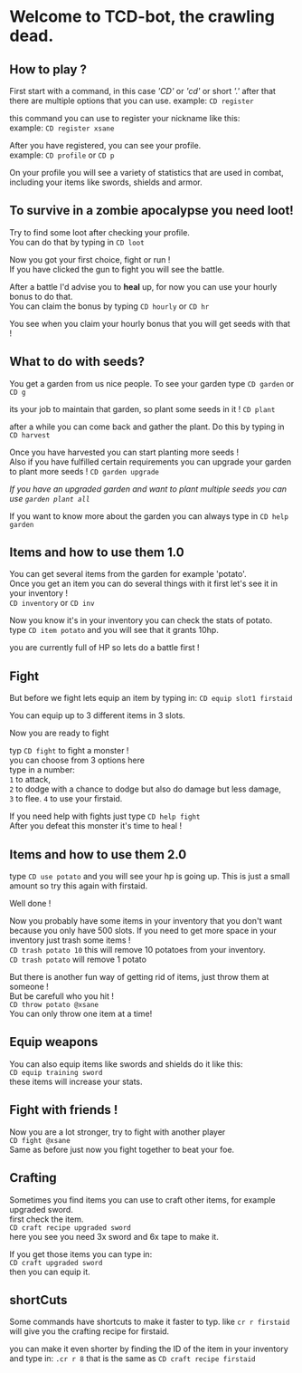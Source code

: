 # Welcome to TCD-bot, the crawling dead. 
## How to play ? 

First start with a command, in this case _'CD'_ or _'cd'_ or short _'.'_ after that there are multiple options that you can use.
example: `CD register` 

this command you can use to register your nickname like this:  
example: `CD register xsane`

After you have registered, you can see your profile.   
example: `CD profile` or `CD p`   

On your profile you will see a variety of statistics that are used in combat, including your items like swords, shields and armor.

## To survive in a zombie apocalypse you need loot!

Try to find some loot after checking your profile.  
You can do that by typing in `CD loot`

Now you got your first choice, fight or run !  
If you have clicked the gun to fight you will see the battle.

After a battle I'd advise you to **heal** up, for now you can use your hourly bonus to do that.  
You can claim the bonus by typing `CD hourly` or `CD hr`

You see when you claim your hourly bonus that you will get seeds with that ! 

## What to do with seeds? 

You get a garden from us nice people. To see your garden type `CD garden` or `CD g`

its your job to maintain that garden, so plant some seeds in it ! `CD plant` 

after a while you can come back and gather the plant. Do this by typing in `CD harvest`

Once you have harvested you can start planting more seeds !  
Also if you have fulfilled certain requirements you can upgrade your garden to plant more seeds !
`CD garden upgrade`

*If you have an upgraded garden and want to plant multiple seeds you can use `garden plant all`* 
 
If you want to know more about the garden you can always type in `CD help garden`

## Items and how to use them 1.0
You can get several items from the garden for example 'potato'.  
Once you get an item you can do several things with it first let's see it in your inventory !  
`CD inventory` or `CD inv`

Now you know it's in your inventory you can check the stats of potato.  
type `CD item potato` and you will see that it grants 10hp. 

you are currently full of HP so lets do a battle first !


## Fight

But before we fight lets equip an item by typing in:
`CD equip slot1 firstaid`

You can equip up to 3 different items in 3 slots.

Now you are ready to fight

typ `CD fight` to fight a monster !  
you can choose from 3 options here   
type in a number:  
`1` to attack,   
`2` to dodge with a chance to dodge but also do damage but less damage,  
`3` to flee.
`4` to use your firstaid.

If you need help with fights just type `CD help fight`   
After you defeat this monster it's time to heal !

## Items and how to use them 2.0
type `CD use potato` and you will see your hp is going up. This is just a small amount so try this again with firstaid.

Well done ! 

Now you probably have some items in your inventory that you don't want because you only have 500 slots.
If you need to get more space in your inventory just trash some items !   
`CD trash potato 10`
this will remove 10 potatoes from your inventory.  
`CD trash potato` 
will remove 1 potato

But there is another fun way of getting rid of items, just throw them at someone !  
But be carefull who you hit !  
`CD throw potato @xsane`  
You can only throw one item at a time!

## Equip weapons
You can also equip items like swords and shields do it like this:  
`CD equip training sword`  
these items will increase your stats.

## Fight with friends !
Now you are a lot stronger, try to fight with another player  
`CD fight @xsane`   
Same as before just now you fight together to beat your foe.

## Crafting
Sometimes you find items you can use to craft other items, for example upgraded sword.  
first check the item.  
`CD craft recipe upgraded sword`  
here you see you need 3x sword and 6x tape to make it.

If you get those items you can type in:  
`CD craft upgraded sword`   
then you can equip it.

## shortCuts
Some commands have shortcuts to make it faster to typ.
like `cr r firstaid`    
 will give you the crafting recipe for firstaid.

you can make it even shorter by finding the ID of the item in your inventory and type in:
`.cr r 8` that is the same as `CD craft recipe firstaid`
